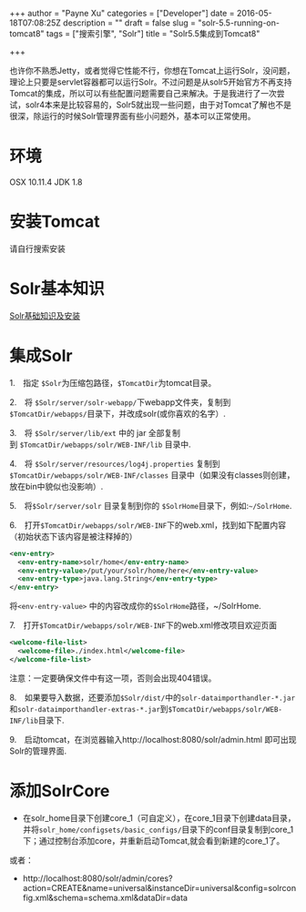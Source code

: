 +++
author = "Payne Xu"
categories = ["Developer"]
date = 2016-05-18T07:08:25Z
description = ""
draft = false
slug = "solr-5.5-running-on-tomcat8"
tags = ["搜索引擎", "Solr"]
title = "Solr5.5集成到Tomcat8"

+++



也许你不熟悉Jetty，或者觉得它性能不行，你想在Tomcat上运行Solr，没问题，理论上只要是servlet容器都可以运行Solr。不过问题是从solr5开始官方不再支持Tomcat的集成，所以可以有些配置问题需要自己来解决。于是我进行了一次尝试，solr4本来是比较容易的，Solr5就出现一些问题，由于对Tomcat了解也不是很深，除运行的时候Solr管理界面有些小问题外，基本可以正常使用。

<!--more-->

# 环境 
OSX 10.11.4 
JDK 1.8
# 安装Tomcat 
请自行搜索安装
# Solr基本知识 
[Solr基础知识及安装](/2016/05/17/introduction-of-solr-and-how-to-install-it/)
# 集成Solr

1.　指定 `$Solr`为压缩包路径，`$TomcatDir`为tomcat目录。

2.　将 `$Solr/server/solr-webapp/`下webapp文件夹，复制到 `$TomcatDir/webapps/`目录下，并改成solr(或你喜欢的名字）.

3.　将 `$Solr/server/lib/ext` 中的 jar 全部复制到 `$TomcatDir/webapps/solr/WEB-INF/lib` 目录中.

4.　将 `$Solr/server/resources/log4j.properties` 复制到 `$TomcatDir/webapps/solr/WEB-INF/classes` 目录中（如果没有classes则创建，放在bin中貌似也没影响）.

5.　将`$Solr/server/solr` 目录复制到你的 `$SolrHome`目录下，例如:`~/SolrHome`.

6.　打开`$TomcatDir/webapps/solr/WEB-INF`下的web.xml，找到如下配置内容（初始状态下该内容是被注释掉的）

```xml 
<env-entry>
  <env-entry-name>solr/home</env-entry-name>
  <env-entry-value>/put/your/solr/home/here</env-entry-value>
  <env-entry-type>java.lang.String</env-entry-type>
</env-entry>  
```

将`<env-entry-value>` 中的内容改成你的`$SolrHome`路径，~/SolrHome.

7.　打开`$TomcatDir/webapps/solr/WEB-INF`下的web.xml修改项目欢迎页面

```xml
<welcome-file-list>
  <welcome-file>./index.html</welcome-file>
</welcome-file-list>
```

注意：一定要确保文件中有这一项，否则会出现404错误。

8.　如果要导入数据，还要添加`$Solr/dist/`中的`solr-dataimporthandler-*.jar`和`solr-dataimporthandler-extras-*.jar`到`$TomcatDir/webapps/solr/WEB-INF/lib`目录下.

9.　启动tomcat，在浏览器输入http://localhost:8080/solr/admin.html 即可出现Solr的管理界面.
# 添加SolrCore

* 在solr_home目录下创建core_1（可自定义），在core_1目录下创建data目录，并将`solr_home/configsets/basic_configs/`目录下的conf目录复制到core_1下；通过控制台添加core，并重新启动Tomcat,就会看到新建的core_1了。

或者：
  
* http://localhost:8080/solr/admin/cores?action=CREATE&name=universal&instanceDir=universal&config=solrconfig.xml&schema=schema.xml&dataDir=data






